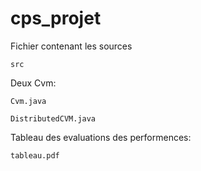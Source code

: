 # cps_projet


Fichier contenant les sources  

```
src 
```
Deux Cvm:
```
Cvm.java 
```

```
DistributedCVM.java 
```


Tableau des evaluations des performences:
 ```
tableau.pdf 
```
